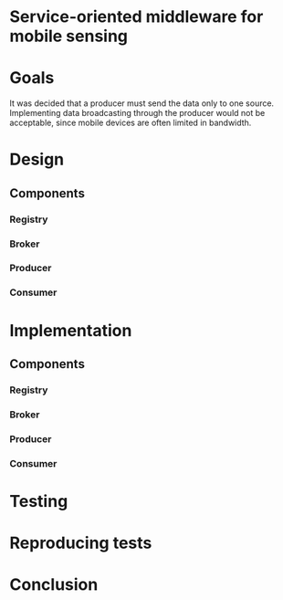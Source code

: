 Service-oriented middleware for mobile sensing
=================

# Goals

It was decided that a producer must send the data only to one source. Implementing data broadcasting through the producer would not be acceptable, since mobile devices are often limited in bandwidth. 

# Design

## Components
### Registry
### Broker
### Producer
### Consumer

# Implementation

## Components
### Registry
### Broker
### Producer
### Consumer

# Testing
 
# Reproducing tests

# Conclusion
